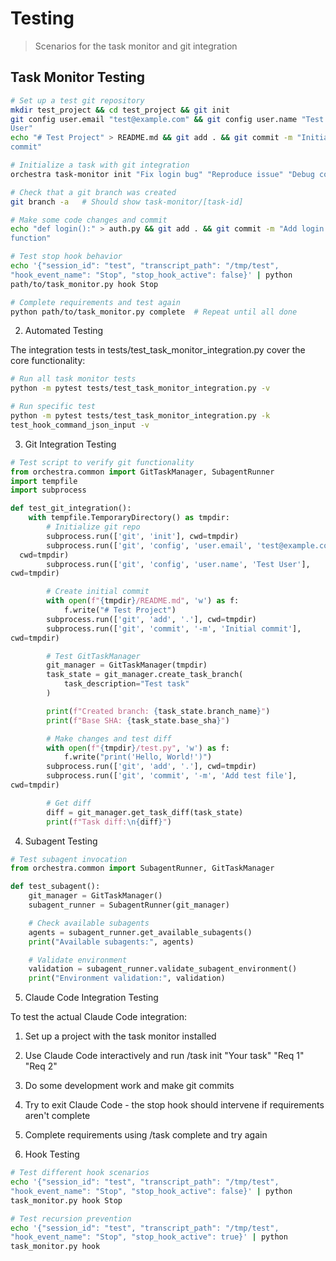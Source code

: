 # Testing

>  Scenarios for the task monitor and git integration

## Task Monitor Testing

```bash
# Set up a test git repository
mkdir test_project && cd test_project && git init
git config user.email "test@example.com" && git config user.name "Test
User"
echo "# Test Project" > README.md && git add . && git commit -m "Initial
commit"

# Initialize a task with git integration
orchestra task-monitor init "Fix login bug" "Reproduce issue" "Debug code" "Implement fix" "Add tests"

# Check that a git branch was created
git branch -a   # Should show task-monitor/[task-id]

# Make some code changes and commit
echo "def login():" > auth.py && git add . && git commit -m "Add login
function"

# Test stop hook behavior
echo '{"session_id": "test", "transcript_path": "/tmp/test",
"hook_event_name": "Stop", "stop_hook_active": false}' | python
path/to/task_monitor.py hook Stop

# Complete requirements and test again
python path/to/task_monitor.py complete  # Repeat until all done
```

2. Automated Testing

The integration tests in tests/test_task_monitor_integration.py cover the
core functionality:

```bash
# Run all task monitor tests
python -m pytest tests/test_task_monitor_integration.py -v

# Run specific test
python -m pytest tests/test_task_monitor_integration.py -k
test_hook_command_json_input -v
```

3. Git Integration Testing

```python
# Test script to verify git functionality
from orchestra.common import GitTaskManager, SubagentRunner
import tempfile
import subprocess

def test_git_integration():
    with tempfile.TemporaryDirectory() as tmpdir:
        # Initialize git repo
        subprocess.run(['git', 'init'], cwd=tmpdir)
        subprocess.run(['git', 'config', 'user.email', 'test@example.com'],
  cwd=tmpdir)
        subprocess.run(['git', 'config', 'user.name', 'Test User'],
cwd=tmpdir)

        # Create initial commit
        with open(f"{tmpdir}/README.md", 'w') as f:
            f.write("# Test Project")
        subprocess.run(['git', 'add', '.'], cwd=tmpdir)
        subprocess.run(['git', 'commit', '-m', 'Initial commit'],
cwd=tmpdir)

        # Test GitTaskManager
        git_manager = GitTaskManager(tmpdir)
        task_state = git_manager.create_task_branch(
            task_description="Test task"
        )

        print(f"Created branch: {task_state.branch_name}")
        print(f"Base SHA: {task_state.base_sha}")

        # Make changes and test diff
        with open(f"{tmpdir}/test.py", 'w') as f:
            f.write("print('Hello, World!')")
        subprocess.run(['git', 'add', '.'], cwd=tmpdir)
        subprocess.run(['git', 'commit', '-m', 'Add test file'],
cwd=tmpdir)

        # Get diff
        diff = git_manager.get_task_diff(task_state)
        print(f"Task diff:\n{diff}")
```

4. Subagent Testing

```python
# Test subagent invocation
from orchestra.common import SubagentRunner, GitTaskManager

def test_subagent():
    git_manager = GitTaskManager()
    subagent_runner = SubagentRunner(git_manager)

    # Check available subagents
    agents = subagent_runner.get_available_subagents()
    print("Available subagents:", agents)

    # Validate environment
    validation = subagent_runner.validate_subagent_environment()
    print("Environment validation:", validation)
```

5. Claude Code Integration Testing

To test the actual Claude Code integration:

1. Set up a project with the task monitor installed
2. Use Claude Code interactively and run /task init "Your task" "Req 1"
"Req 2"
3. Do some development work and make git commits
4. Try to exit Claude Code - the stop hook should intervene if requirements
  aren't complete
5. Complete requirements using /task complete and try again

6. Hook Testing

```bash
# Test different hook scenarios
echo '{"session_id": "test", "transcript_path": "/tmp/test",
"hook_event_name": "Stop", "stop_hook_active": false}' | python
task_monitor.py hook Stop

# Test recursion prevention
echo '{"session_id": "test", "transcript_path": "/tmp/test",
"hook_event_name": "Stop", "stop_hook_active": true}' | python
task_monitor.py hook
```